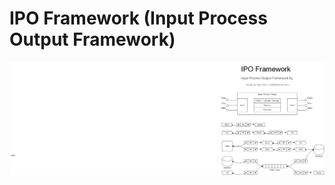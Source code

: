 # IPO Framework (Input Process Output Framework)

![image](https://raw.githubusercontent.com/netkiller/ipo/master/images/IPO.png)
